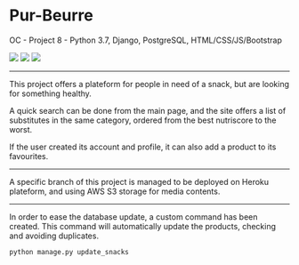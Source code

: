 # Pur-Beurre
OC - Project 8 - Python 3.7, Django, PostgreSQL, HTML/CSS/JS/Bootstrap

![](https://img.shields.io/badge/Python-%3E%3D3.7-yellow.svg)  ![](https://img.shields.io/badge/Django-%3E%3D2.2.10-brightgreen.svg) ![](https://img.shields.io/badge/local%20database-PostgreSQL-blue.svg)

-----------------------

This project offers a plateform for people in need of a snack, but are looking for something healthy.

A quick search can be done from the main page, and the site offers a list of substitutes in the same category, ordered from the best nutriscore to the worst.

If the user created its account and profile, it can also add a product to its favourites.

----------------------

A specific branch of this project is managed to be deployed on Heroku plateform, and using AWS S3 storage for media contents.

----------------------

In order to ease the database update, a custom command has been created.
This command will automatically update the products, checking and avoiding duplicates.

    python manage.py update_snacks

